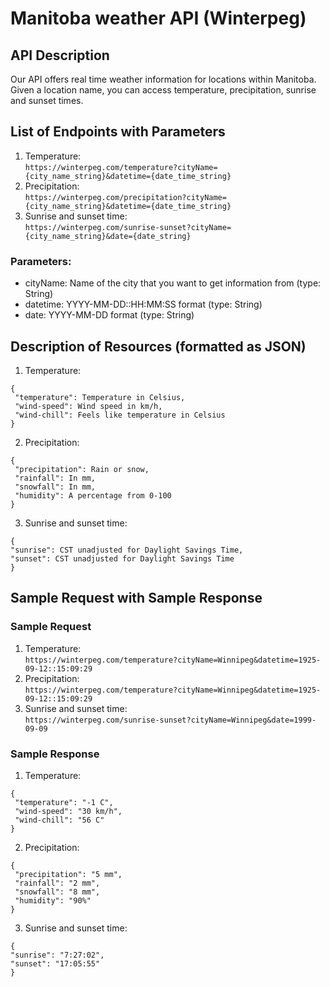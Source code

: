 # Manitoba weather API (Winterpeg)

## API Description  
Our API offers real time weather information for locations within Manitoba. Given a location name, you can access temperature, precipitation, sunrise and sunset times.

## List of Endpoints with Parameters  
 1. Temperature:  
 ```https://winterpeg.com/temperature?cityName={city_name_string}&datetime={date_time_string}```
 2. Precipitation:  
 ```https://winterpeg.com/precipitation?cityName={city_name_string}&datetime={date_time_string}```
 3.  Sunrise and sunset time:  
 ```https://winterpeg.com/sunrise-sunset?cityName={city_name_string}&date={date_string}```
 ### Parameters:
  - cityName: Name of the city that you want to get information from (type: String)
  - datetime: YYYY-MM-DD::HH:MM:SS format (type: String)
  - date: YYYY-MM-DD format (type: String)
## Description of Resources (formatted as JSON)  
1. Temperature:
```
{
 "temperature": Temperature in Celsius,
 "wind-speed": Wind speed in km/h,
 "wind-chill": Feels like temperature in Celsius
}
```
2. Precipitation:
```
{
 "precipitation": Rain or snow,
 "rainfall": In mm,
 "snowfall": In mm,
 "humidity": A percentage from 0-100
}
```
3. Sunrise and sunset time:
```
{
"sunrise": CST unadjusted for Daylight Savings Time,
"sunset": CST unadjusted for Daylight Savings Time
}
```
## Sample Request with Sample Response  
### Sample Request
1. Temperature:  
 ```https://winterpeg.com/temperature?cityName=Winnipeg&datetime=1925-09-12::15:09:29```
2. Precipitation:  
 ```https://winterpeg.com/temperature?cityName=Winnipeg&datetime=1925-09-12::15:09:29```
3.  Sunrise and sunset time:  
 ```https://winterpeg.com/sunrise-sunset?cityName=Winnipeg&date=1999-09-09```  
 
### Sample Response
1. Temperature:
```
{
 "temperature": "-1 C",
 "wind-speed": "30 km/h",
 "wind-chill": "56 C"
}
```
2. Precipitation:
```
{
 "precipitation": "5 mm",
 "rainfall": "2 mm",
 "snowfall": "8 mm",
 "humidity": "90%"
}
```
3. Sunrise and sunset time:
```
{
"sunrise": "7:27:02",
"sunset": "17:05:55"
}
```
